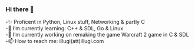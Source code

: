 ### Hi there 👋
-✨ Proficent in Python, Linux stuff, Networking & partly C  
-🌱 I’m currently learning: C++ & SDL, Go & Linux  
-🔭 I’m currently working on remaking the game Warcraft 2 game in C & SDL  
-📫 How to reach me: illugi(att)illugi.com  
<!--
**Illugi317/Illugi317** is a ✨ _special_ ✨ repository because its `README.md` (this file) appears on your GitHub profile.

Here are some ideas to get you started:

- 🔭 I’m currently working on ...
- 🌱 I’m currently learning ...
- 👯 I’m looking to collaborate on ...
- 🤔 I’m looking for help with ...
- 💬 Ask me about ...
- 📫 How to reach me: ...
- 😄 Pronouns: ...
- ⚡ Fun fact: ...
-->
